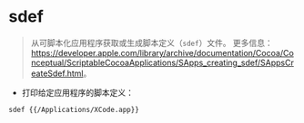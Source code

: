 # sdef

> 从可脚本化应用程序获取或生成脚本定义（`sdef`）文件。
> 更多信息：<https://developer.apple.com/library/archive/documentation/Cocoa/Conceptual/ScriptableCocoaApplications/SApps_creating_sdef/SAppsCreateSdef.html>。

- 打印给定应用程序的脚本定义：

`sdef {{/Applications/XCode.app}}`